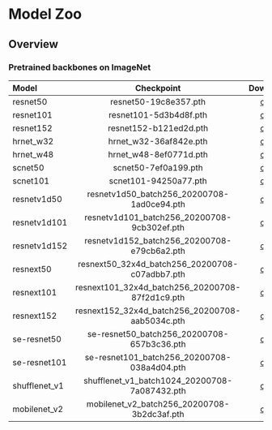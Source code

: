 # Model Zoo

## Overview

### Pretrained backbones on ImageNet

| Model |  Checkpoint |  Download |
| :----------------- | :-----------: | :-----------: |
| resnet50 | resnet50-19c8e357.pth | [ckpt](https://openmmlab.oss-accelerate.aliyuncs.com/mmpose/pretrain_models/resnet50-19c8e357.pth)
| resnet101 | resnet101-5d3b4d8f.pth | [ckpt](https://openmmlab.oss-accelerate.aliyuncs.com/mmpose/pretrain_models/resnet101-5d3b4d8f.pth)
| resnet152 | resnet152-b121ed2d.pth | [ckpt](https://openmmlab.oss-accelerate.aliyuncs.com/mmpose/pretrain_models/resnet152-b121ed2d.pth)
| hrnet_w32 | hrnet_w32-36af842e.pth  | [ckpt](https://openmmlab.oss-accelerate.aliyuncs.com/mmpose/pretrain_models/hrnet_w32-36af842e.pth) |
| hrnet_w48 | hrnet_w48-8ef0771d.pth | [ckpt](https://openmmlab.oss-accelerate.aliyuncs.com/mmpose/pretrain_models/hrnet_w48-8ef0771d.pth)
| scnet50 | scnet50-7ef0a199.pth | [ckpt](https://openmmlab.oss-accelerate.aliyuncs.com/mmpose/pretrain_models/scnet50-7ef0a199.pth)
| scnet101 | scnet101-94250a77.pth | [ckpt](https://openmmlab.oss-accelerate.aliyuncs.com/mmpose/pretrain_models/scnet101-94250a77.pth)
| resnetv1d50 | resnetv1d50_batch256_20200708-1ad0ce94.pth | [ckpt](https://openmmlab.oss-accelerate.aliyuncs.com/mmclassification/v0/imagenet/resnetv1d50_batch256_20200708-1ad0ce94.pth) |
| resnetv1d101 | resnetv1d101_batch256_20200708-9cb302ef.pth | [ckpt](https://openmmlab.oss-accelerate.aliyuncs.com/mmclassification/v0/imagenet/resnetv1d101_batch256_20200708-9cb302ef.pth) |
| resnetv1d152 | resnetv1d152_batch256_20200708-e79cb6a2.pth | [ckpt](https://openmmlab.oss-accelerate.aliyuncs.com/mmclassification/v0/imagenet/resnetv1d152_batch256_20200708-e79cb6a2.pth) |
| resnext50 | resnext50_32x4d_batch256_20200708-c07adbb7.pth | [ckpt](https://openmmlab.oss-accelerate.aliyuncs.com/mmclassification/v0/imagenet/resnext50_32x4d_batch256_20200708-c07adbb7.pth)  |
| resnext101 | resnext101_32x4d_batch256_20200708-87f2d1c9.pth | [ckpt](https://openmmlab.oss-accelerate.aliyuncs.com/mmclassification/v0/imagenet/resnext101_32x4d_batch256_20200708-87f2d1c9.pth) |
| resnext152 | resnext152_32x4d_batch256_20200708-aab5034c.pth | [ckpt](https://openmmlab.oss-accelerate.aliyuncs.com/mmclassification/v0/imagenet/resnext152_32x4d_batch256_20200708-aab5034c.pth) |
| se-resnet50 | se-resnet50_batch256_20200708-657b3c36.pth | [ckpt](https://openmmlab.oss-accelerate.aliyuncs.com/mmclassification/v0/imagenet/se-resnet50_batch256_20200708-657b3c36.pth)  |
| se-resnet101 | se-resnet101_batch256_20200708-038a4d04.pth | [ckpt](https://openmmlab.oss-accelerate.aliyuncs.com/mmclassification/v0/imagenet/se-resnet101_batch256_20200708-038a4d04.pth)  |
| shufflenet_v1 | shufflenet_v1_batch1024_20200708-7a087432.pth | [ckpt](https://openmmlab.oss-accelerate.aliyuncs.com/mmclassification/v0/imagenet/shufflenet_v1_batch1024_20200708-7a087432.pth) |
| mobilenet_v2 | mobilenet_v2_batch256_20200708-3b2dc3af.pth | [ckpt](https://openmmlab.oss-accelerate.aliyuncs.com/mmclassification/v0/imagenet/mobilenet_v2_batch256_20200708-3b2dc3af.pth) |
